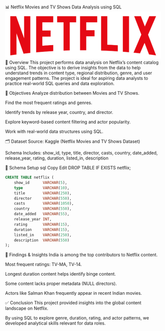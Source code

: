 📊 Netflix Movies and TV Shows Data Analysis using SQL
![Netflix Logo](https://github.com/Rohitvihan/Netflix_data_analysis_using_sql/blob/main/Netfliximg.png)
🧾 Overview
This project performs data analysis on Netflix’s content catalog using SQL. The objective is to derive insights from the data to help understand trends in content type, regional distribution, genre, and user engagement patterns. The project is ideal for aspiring data analysts to practice real-world SQL queries and data exploration.

📌 Objectives
Analyze distribution between Movies and TV Shows.

Find the most frequent ratings and genres.

Identify trends by release year, country, and director.

Explore keyword-based content filtering and actor popularity.

Work with real-world data structures using SQL.

🗂️ Dataset
Source: Kaggle (Netflix Movies and TV Shows Dataset)

Schema Includes:
show_id, type, title, director, casts, country, date_added, release_year, rating, duration, listed_in, description

🧱 Schema Setup
sql
Copy
Edit
DROP TABLE IF EXISTS netflix;
```sql
CREATE TABLE netflix (
    show_id      VARCHAR(5),
    type         VARCHAR(10),
    title        VARCHAR(250),
    director     VARCHAR(550),
    casts        VARCHAR(1050),
    country      VARCHAR(550),
    date_added   VARCHAR(55),
    release_year INT,
    rating       VARCHAR(15),
    duration     VARCHAR(15),
    listed_in    VARCHAR(250),
    description  VARCHAR(550)
);
```
🧪 Findings & Insights
India is among the top contributors to Netflix content.

Most frequent ratings: TV-MA, TV-14.

Longest duration content helps identify binge content.

Some content lacks proper metadata (NULL directors).

Actors like Salman Khan frequently appear in recent Indian movies.

✅ Conclusion
This project provided insights into the global content landscape on Netflix. 

By using SQL to explore genre, duration, rating, and actor patterns, we developed analytical skills relevant for data roles.
